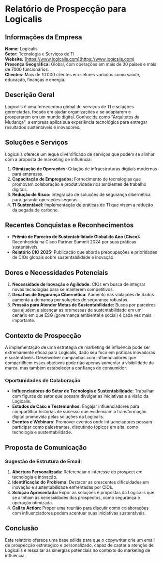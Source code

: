 # Relatório de Prospecção para Logicalis

## Informações da Empresa
**Nome:** Logicalis  
**Setor:** Tecnologia e Serviços de TI  
**Website:** [https://www.logicalis.com](https://www.logicalis.com)  
**Presença Geográfica:** Global, com operações em mais de 30 países e mais de 7000 funcionários.  
**Clientes:** Mais de 10.000 clientes em setores variados como saúde, educação, finanças e energia.

## Descrição Geral
Logicalis é uma fornecedora global de serviços de TI e soluções gerenciadas, focada em ajudar organizações a se adaptarem e prosperarem em um mundo digital. Conhecida como "Arquitetos da Mudança", a empresa aplica sua experiência tecnológica para entregar resultados sustentáveis e inovadores.

## Soluções e Serviços
Logicalis oferece um leque diversificado de serviços que podem se alinhar com a proposta de marketing de influência:

1. **Otimização de Operações:** Criação de infraestruturas digitais modernas para empresas.
2. **Capacitação de Empregados:** Fornecimento de tecnologias que promovam colaboração e produtividade nos ambientes de trabalho digitais.
3. **Redução de Risco:** Integração de soluções de segurança cibernética para garantir operações seguras.
4. **TI Sustentável:** Implementação de práticas de TI que visem a redução da pegada de carbono.

## Recentes Conquistas e Reconhecimentos
- **Prêmio de Parceiro de Sustentabilidade Global do Ano (Cisco):** Reconhecida na Cisco Partner Summit 2024 por suas práticas sustentáveis.
- **Relatório CIO 2025:** Publicação que aborda preocupações e prioridades de CIOs globais sobre sustentabilidade e inovação.

## Dores e Necessidades Potenciais
1. **Necessidade de Inovação e Agilidade:** CIOs em busca de integrar novas tecnologias para se manterem competitivos.
2. **Desafios de Segurança Cibernética:** Aumento nas violações de dados aumenta a demanda por soluções de segurança robustas.
3. **Pressão para Atender Metas de Sustentabilidade:** Busca por parceiros que ajudem a alcançar as promessas de sustentabilidade em um cenário em que ESG (governança ambiental e social) é cada vez mais importante.

## Contexto de Prospecção
A implementação de uma estratégia de marketing de influência pode ser extremamente eficaz para Logicalis, dado seu foco em práticas inovadoras e sustentáveis. Desenvolver campanhas com influenciadores que compartilhem esses objetivos pode não apenas aumentar a visibilidade da marca, mas também estabelecer a confiança do consumidor.

### Oportunidades de Colaboração
- **Influenciadores do Setor de Tecnologia e Sustentabilidade:** Trabalhar com figuras do setor que possam divulgar as iniciativas e a visão da Logicalis.
- **Estudos de Caso e Testemunhos:** Engajar influenciadores para compartilhar histórias de sucesso que evidenciam a transformação digital promovida pelas soluções da Logicalis.
- **Eventos e Webinars:** Promover eventos onde influenciadores possam participar como palestrantes, discutindo tópicos em alta, como tecnologia e sustentabilidade.

## Proposta de Comunicação
### Sugestão de Estrutura de Email:
1. **Abertura Personalizada:** Referenciar o interesse do prospect em tecnologia e inovação.
2. **Identificação do Problema:** Destacar as crescentes dificuldades em inovação e sustentabilidade enfrentadas por CIOs.
3. **Solução Apresentada:** Expor as soluções e propostas da Logicalis que se alinham às necessidades dos prospectos, como segurança e operação otimizada.
4. **Call to Action:** Propor uma reunião para discutir como colaborações com influenciadores podem acentuar suas iniciativas sustentáveis.

## Conclusão
Este relatório oferece uma base sólida para que o copywriter crie um email de prospecção estratégico e personalizado, capaz de captar a atenção de Logicalis e ressaltar as sinergias potenciais no contexto do marketing de influência.